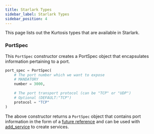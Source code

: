 ```yaml
---
title: Starlark Types
sidebar_label: Starlark Types
sidebar_position: 4
---
```


This page lists out the Kurtosis types that are available in Starlark.

### PortSpec

This `PortSpec` constructor creates a PortSpec object that encapsulates information pertaining to a port. 

```python
port_spec = PortSpec(
    # The port number which we want to expose
    # MANDATORY
    number = 3000,
    
    # The port transport protocol (can be "TCP" or "UDP")
    # Optional (DEFAULT:"TCP")
    protocol = "TCP" 
)
```
The above constructor returns a `PortSpec` object that contains port information in the form of a [future reference][future-references-reference] and can be used with 
[add_service][starlark-instructions-add-service] to create services.

<!--------------- ONLY LINKS BELOW THIS POINT ---------------------->
[future-references-reference]: ./future-references.md
[starlark-instructions-add-service]: ./starlark-instructions.md#add_service